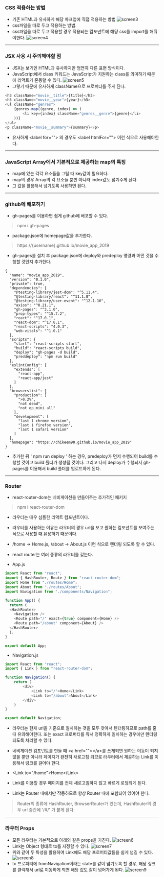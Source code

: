 ### CSS 적용하는 방법
- 기존 HTML과 유사하게 해당 마크업에 직접 적용하는 방법
![screen3](img/screen3.png)
- css파일을 따로 두고 적용하는 방법.
- css파일을 따로 두고 적용할 경우 적용되는 컴포넌트에 해당 css를 import를 해줘야한다.
![screen4](img/screen4.png)

<hr>

### JSX 사용 시 주의해야할 점
- JSX는 보기엔 HTML과 유사하지만 엄연히 다른 표현 방식이다.
- JavaScript에서 class 키워드는 JavaScript가 지원하는 class를 의미하기 때문에 리액트가 혼동할 수 있다. 
![screen5](img/screen5.png)
- 그렇기 때문에 유사하게 className으로 프로퍼티를 주게 된다.
```javascript
<h3 className="movie__title">{title}</h3>
<h5 className="movie__year">{year}</h5>
<ul className="genres">
    {genres.map((genre, index) => (
        <li key={index} className="genres__genre">{genre}</li>
    ))}
</ul>
<p className="movie__summary">{summary}</p>
```
- 유사하게 \<label for=""> 의 경우도 \<label htmlFor=""> 이런 식으로 사용해야한다.

<hr>

### JavaScript Array에서 기본적으로 제공하는 map의 특징
- map에 있는 각각 요소들을 그릴 때 key값이 필요하다. 
- map의 경우 Array의 각 요소들 뿐만 아니라 index값도 넘겨주게 된다.
- 그 값을 활용해서 넘기도록 사용하면 된다.

<hr>

### github에 배포하기
- gh-pages를 이용하면 쉽게 github에 배포할 수 있다.
> npm i gh-pages
- package.json에 homepage값을 추가한다.
> https://{username}.github.io/movie_app_2019
- gh-pages를 설치 후 package.json에 deploy와 predeploy 명령과 어떤 것을 수행할 것인지 추가한다.

```
{
  "name": "movie_app_2019",
  "version": "0.1.0",
  "private": true,
  "dependencies": {
    "@testing-library/jest-dom": "^5.11.4",
    "@testing-library/react": "^11.1.0",
    "@testing-library/user-event": "^12.1.10",
    "axios": "^0.21.1",
    "gh-pages": "^3.1.0",
    "prop-types": "^15.7.2",
    "react": "^17.0.1",
    "react-dom": "^17.0.1",
    "react-scripts": "4.0.3",
    "web-vitals": "^1.0.1"
  },
  "scripts": {
    "start": "react-scripts start",
    "build": "react-scripts build",
    "deploy": "gh-pages -d build",
    "preddeploy": "npm run build"
  },
  "eslintConfig": {
    "extends": [
      "react-app",
      "react-app/jest"
    ]
  },
  "browserslist": {
    "production": [
      ">0.2%",
      "not dead",
      "not op_mini all"
    ],
    "development": [
      "last 1 chrome version",
      "last 1 firefox version",
      "last 1 safari version"
    ]
  },
  "homepage": "https://chikeem90.github.io/movie_app_2019"
}
```

- 추가한 뒤 ' npm run deploy ' 하는 경우, predeploy가 먼저 수행되어 build를 수행할 것이고 build 폴더가 생성될 것이다. 그리고 나서 deploy가 수행되서 gh-pages를 이용해서 build 폴더를 업로드하게 된다.

<hr>

### Router
- react-router-dom는 네비게이션을 만들어주는 추가적인 패키지
> npm i react-router-dom
- 라우터는 매우 심플한 리액트 컴포넌트이다.
- 라우터를 사용하는 이유는 라우터의 경우 url을 보고 원하는 컴포넌트를 보여주는 식으로 사용할 때 유용하기 때문이다.
- /home -> Home.js, /about -> About.js 이런 식으로 렌더링 되도록 할 수 있다.
- react router는 여러 종류의 라우터를 갖는다.

- App.js
```javascript
import React from "react";
import { HashRouter, Route } from "react-router-dom";
import Home from "./routes/Home";
import About from "./routes/About";
import Navigation from "./components/Navigation";

function App() {
  return (
  <HashRouter>
    <Navigation />
    <Route path="/" exact={true} component={Home} />
    <Route path="/about" component={About} />
  </HashRouter>
  );
}

export default App;
```

- Navigation.js
```javascript
import React from "react";
import { Link } from "react-router-dom";

function Navigation() {
    return (
        <div>
            <Link to="/">Home</Link>
            <Link to="/about">About</Link>
        </div>
    )
}

export default Navigation;
```

- 라우터는 현재 url을 기준으로 일치하는 것을 모두 찾아서 렌더링하므로 path를 줄 때 유의해야한다. 또는 exact 프로퍼티를 줘서 정확하게 일치하는 경우에만 렌더링되도록 처리할 수 있다.

- 네비게이션 컴포넌트를 만들 때 \<a href="">\</a>를 쓰게되면 원하는 이동이 되지 않을 뿐만 아니라 페이지가 완전히 새로고침 되므로 라우터에서 제공하는 Link를 이용해서 링크를 걸어야 한다.
- \<Link to="/home">Home\</Link>
- Link를 이용할 경우 페이지를 전체 새로고침하지 않고 빠르게 로딩되게 된다.
- Link는 Router 내에서만 작동하므로 항상 Router 내에 포함되어 있어야 한다.

> Router의 종류에 HashRouter, BrowserRouter가 있는데, HashRouter의 경우 url 중간에 '/#/' 가 붙게 된다.

<hr>

### 라우터 Props
- 모든 라우터는 기본적으로 아래와 같은 props을 가진다.
![screen6](img/screen6.png)
- Link는 Object 형태로 to를 지정할 수 있다.
![screen7](img/screen7.png)
- 위와 같이 두 특성을 활용하여 Link에도 해당 프로퍼티값들을 쉽게 넘길 수 있다.
![screen8](img/screen8.png)
- to 프로퍼티에 fromNavigation이라는 state를 같이 넘기도록 할 경우, 해당 링크를 클릭해서 url로 이동하게 되면 해당 값도 같이 넘어가게 된다.
![screen9](img/screen9.png)

